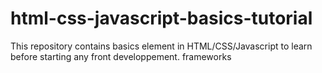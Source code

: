 # html-css-javascript-basics-tutorial
This repository contains basics element in HTML/CSS/Javascript to learn before starting any front developpement. frameworks
